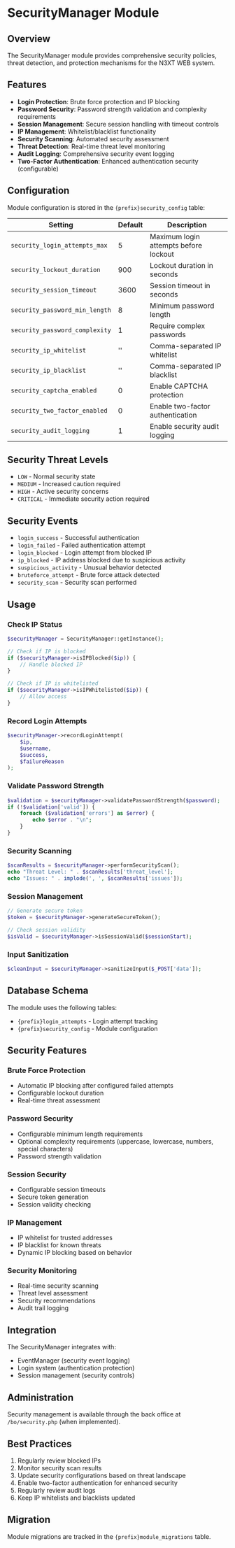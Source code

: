 # SecurityManager Module

## Overview
The SecurityManager module provides comprehensive security policies, threat detection, and protection mechanisms for the N3XT WEB system.

## Features
- **Login Protection**: Brute force protection and IP blocking
- **Password Security**: Password strength validation and complexity requirements
- **Session Management**: Secure session handling with timeout controls
- **IP Management**: Whitelist/blacklist functionality
- **Security Scanning**: Automated security assessment
- **Threat Detection**: Real-time threat level monitoring
- **Audit Logging**: Comprehensive security event logging
- **Two-Factor Authentication**: Enhanced authentication security (configurable)

## Configuration
Module configuration is stored in the `{prefix}security_config` table:

| Setting | Default | Description |
|---------|---------|-------------|
| `security_login_attempts_max` | 5 | Maximum login attempts before lockout |
| `security_lockout_duration` | 900 | Lockout duration in seconds |
| `security_session_timeout` | 3600 | Session timeout in seconds |
| `security_password_min_length` | 8 | Minimum password length |
| `security_password_complexity` | 1 | Require complex passwords |
| `security_ip_whitelist` | '' | Comma-separated IP whitelist |
| `security_ip_blacklist` | '' | Comma-separated IP blacklist |
| `security_captcha_enabled` | 0 | Enable CAPTCHA protection |
| `security_two_factor_enabled` | 0 | Enable two-factor authentication |
| `security_audit_logging` | 1 | Enable security audit logging |

## Security Threat Levels
- `LOW` - Normal security state
- `MEDIUM` - Increased caution required
- `HIGH` - Active security concerns
- `CRITICAL` - Immediate security action required

## Security Events
- `login_success` - Successful authentication
- `login_failed` - Failed authentication attempt
- `login_blocked` - Login attempt from blocked IP
- `ip_blocked` - IP address blocked due to suspicious activity
- `suspicious_activity` - Unusual behavior detected
- `bruteforce_attempt` - Brute force attack detected
- `security_scan` - Security scan performed

## Usage

### Check IP Status
```php
$securityManager = SecurityManager::getInstance();

// Check if IP is blocked
if ($securityManager->isIPBlocked($ip)) {
    // Handle blocked IP
}

// Check if IP is whitelisted
if ($securityManager->isIPWhitelisted($ip)) {
    // Allow access
}
```

### Record Login Attempts
```php
$securityManager->recordLoginAttempt(
    $ip,
    $username,
    $success,
    $failureReason
);
```

### Validate Password Strength
```php
$validation = $securityManager->validatePasswordStrength($password);
if (!$validation['valid']) {
    foreach ($validation['errors'] as $error) {
        echo $error . "\n";
    }
}
```

### Security Scanning
```php
$scanResults = $securityManager->performSecurityScan();
echo "Threat Level: " . $scanResults['threat_level'];
echo "Issues: " . implode(', ', $scanResults['issues']);
```

### Session Management
```php
// Generate secure token
$token = $securityManager->generateSecureToken();

// Check session validity
$isValid = $securityManager->isSessionValid($sessionStart);
```

### Input Sanitization
```php
$cleanInput = $securityManager->sanitizeInput($_POST['data']);
```

## Database Schema
The module uses the following tables:
- `{prefix}login_attempts` - Login attempt tracking
- `{prefix}security_config` - Module configuration

## Security Features

### Brute Force Protection
- Automatic IP blocking after configured failed attempts
- Configurable lockout duration
- Real-time threat assessment

### Password Security
- Configurable minimum length requirements
- Optional complexity requirements (uppercase, lowercase, numbers, special characters)
- Password strength validation

### Session Security
- Configurable session timeouts
- Secure token generation
- Session validity checking

### IP Management
- IP whitelist for trusted addresses
- IP blacklist for known threats
- Dynamic IP blocking based on behavior

### Security Monitoring
- Real-time security scanning
- Threat level assessment
- Security recommendations
- Audit trail logging

## Integration
The SecurityManager integrates with:
- EventManager (security event logging)
- Login system (authentication protection)
- Session management (security controls)

## Administration
Security management is available through the back office at `/bo/security.php` (when implemented).

## Best Practices
1. Regularly review blocked IPs
2. Monitor security scan results
3. Update security configurations based on threat landscape
4. Enable two-factor authentication for enhanced security
5. Regularly review audit logs
6. Keep IP whitelists and blacklists updated

## Migration
Module migrations are tracked in the `{prefix}module_migrations` table.
